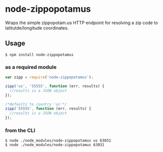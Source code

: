 # node-zippopotamus

Wraps the simple zippopotam.us HTTP endpoint for resolving a zip code to latitutde/longitude coordinates.

## Usage

```
$ npm install node-zippopotamus
```

### as a required module

```javascript
var zipp = require('node-zippopotamus');

zipp('us', '55555', function (err, results) {
  //results is a JSON object
});

/*defaults to country 'us'*/
zipp('55555', function (err, results) {
  //results is a JSON object
});
```

### from the CLI

```
$ node ./node_modules/node-zippopotamus us 63031
$ node ./node_modules/node-zippopotamus 63031
```